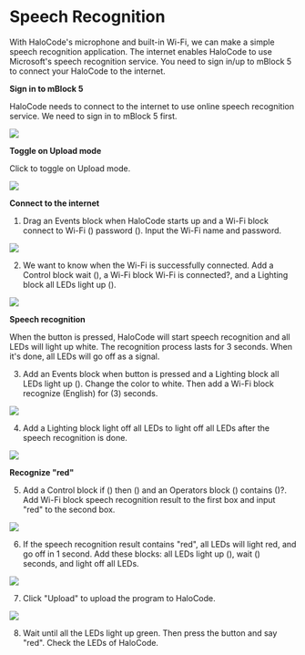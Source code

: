 # Speech Recognition

With HaloCode's microphone and built-in Wi-Fi, we can make a simple speech recognition application. The internet enables HaloCode to use Microsoft's speech recognition service. You need to sign in/up to mBlock 5 to connect your HaloCode to the internet.

**Sign in to mBlock 5**

HaloCode needs to connect to the internet to use online speech recognition service. We need to sign in to mBlock 5 first.

![](../../../.gitbook/assets/0%20%282%29.gif)

**Toggle on Upload mode**

Click to toggle on Upload mode.

![](../../../.gitbook/assets/1.gif)

**Connect to the internet**

1. Drag an Events block when HaloCode starts up and a Wi-Fi block connect to Wi-Fi \(\) password \(\). Input the Wi-Fi name and password.

![](../../../.gitbook/assets/2%20%281%29.gif)

2. We want to know when the Wi-Fi is successfully connected. Add a Control block wait \(\), a Wi-Fi block Wi-Fi is connected?, and a Lighting block all LEDs light up \(\).

![](../../../.gitbook/assets/3.gif)

**Speech recognition**

When the button is pressed, HaloCode will start speech recognition and all LEDs will light up white. The recognition process lasts for 3 seconds. When it's done, all LEDs will go off as a signal.

3. Add an Events block when button is pressed and a Lighting block all LEDs light up \(\). Change the color to white. Then add a Wi-Fi block recognize \(English\) for \(3\) seconds.

![](../../../.gitbook/assets/4%20%282%29.gif)

4. Add a Lighting block light off all LEDs to light off all LEDs after the speech recognition is done.

![](../../../.gitbook/assets/5%20%281%29.gif)

**Recognize "red"**

5. Add a Control block if \(\) then \(\) and an Operators block \(\) contains \(\)?. Add Wi-Fi block speech recognition result to the first box and input "red" to the second box.

![](../../../.gitbook/assets/6%20%282%29.gif)

6. If the speech recognition result contains "red", all LEDs will light red, and go off in 1 second. Add these blocks: all LEDs light up \(\), wait \(\) seconds, and light off all LEDs.

![](../../../.gitbook/assets/7%20%282%29.gif)

7. Click "Upload" to upload the program to HaloCode.

![](../../../.gitbook/assets/8%20%282%29.gif)

8. Wait until all the LEDs light up green. Then press the button and say "red". Check the LEDs of HaloCode.

